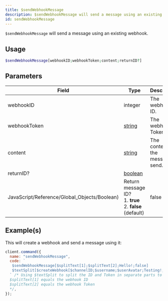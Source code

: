 ```yaml
---
title: $sendWebhookMessage
description: $sendWebhookMessage will send a message using an existing webhook.
id: sendWebhookMessage
---
```


`$sendWebhookMessage` will send a message using an existing webhook.

## Usage

```php
$sendWebhookMessage[webhookID;webhookToken;content;returnID?]
```

## Parameters

| Field                                        | Type                                                                                                | Description                         | Required |
| -------------------------------------------- | --------------------------------------------------------------------------------------------------- | ----------------------------------- | :------: |
| webhookID                                    | integer                                                                                             | The webhook ID.                     |   true   |
| webhookToken                                 | [string](https://developer.mozilla.org/en-US/docs/Web/JavaScript/Reference/Global_Objects/String)   | The webhook Token.                  |   true   |
| content                                      | [string](https://developer.mozilla.org/en-US/docs/Web/JavaScript/Reference/Global_Objects/String)   | The content of the message to send. |   true   |
| returnID?                                    | [boolean](https://developer.mozilla.org/en-US/docs/Web/JavaScript/Reference/Global_Objects/Boolean) |
| JavaScript/Reference/Global_Objects/Boolean) | Return message ID? <br /> 1. **true** <br /> 2. **false** (default)                                 | false                               |

## Example(s)

This will create a webhook and send a message using it:

```javascript
client.command({
  name: "sendWebhookMessage",
  code: `
   $sendWebhookMessage[$splitText[1];$splitText[2];Hello!;false]
   $textSplit[$createWebhook[$channelID;$username;$userAvatar;Testing!;,];,]
  ` /* Using $textSplit to split the ID and Token in separate parts to use it in sendWebhookMessage
  $splitText[1] equals the webhook ID 
  $splitText[2] equals the webhook Token
  */,
});
```
